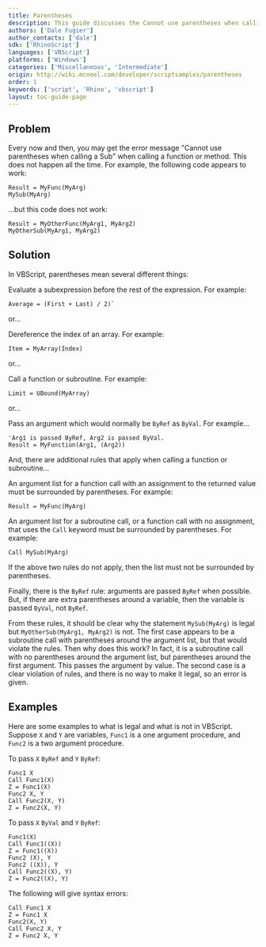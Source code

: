 ```yaml
---
title: Parentheses
description: This guide discusses the Cannot use parentheses when calling a Sub error that occurs in RhinoScript.
authors: ['Dale Fugier']
author_contacts: ['dale']
sdk: ['RhinoScript']
languages: ['VBScript']
platforms: ['Windows']
categories: ['Miscellaneous', 'Intermediate']
origin: http://wiki.mcneel.com/developer/scriptsamples/parentheses
order: 1
keywords: ['script', 'Rhino', 'vbscript']
layout: toc-guide-page
---
```


 
## Problem

Every now and then, you may get the error message "Cannot use parentheses when calling a Sub" when calling a function or method.  This does not happen all the time.  For example, the following code appears to work:

```vbnet
Result = MyFunc(MyArg)
MySub(MyArg)
```

...but this code does not work:

```vbnet
Result = MyOtherFunc(MyArg1, MyArg2)
MyOtherSub(MyArg1, MyArg2)
```

## Solution

In VBScript, parentheses mean several different things:

Evaluate a subexpression before the rest of the expression.  For example:

```vbnet
Average = (First + Last) / 2)`
```

or...

Dereference the index of an array.  For example:

```vbnet
Item = MyArray(Index)
```

or...

Call a function or subroutine.  For example:

```vbnet
Limit = UBound(MyArray)
```

or...

Pass an argument which would normally be `ByRef` as `ByVal`.  For example...

```vbnet
'Arg1 is passed ByRef, Arg2 is passed ByVal.
Result = MyFunction(Arg1, (Arg2))
```

And, there are additional rules that apply when calling a function or subroutine...

An argument list for a function call with an assignment to the returned value must be surrounded by parentheses.  For example:

```vbnet
Result = MyFunc(MyArg)
```

An argument list for a subroutine call, or a function call with no assignment, that uses the `Call` keyword must be surrounded by parentheses.  For example:

```vbnet
Call MySub(MyArg)
```

If the above two rules do not apply, then the list must not be surrounded by parentheses.

Finally, there is the `ByRef` rule: arguments are passed `ByRef` when possible.  But, if there are extra parentheses around a variable, then the variable is passed `ByVal`, not `ByRef`.

From these rules, it should be clear why the statement `MySub(MyArg)` is legal but `MyOtherSub(MyArg1, MyArg2)` is not. The first case appears to be a subroutine call with parentheses around the argument list, but that would violate the rules. Then why does this work?  In fact, it is a subroutine call with no parentheses around the argument list, but parentheses around the first argument.  This passes the argument by value. The second case is a clear violation of rules, and there is no way to make it legal, so an error is given.

## Examples

Here are some examples to what is legal and what is not in VBScript. Suppose `X` and `Y` are variables, `Func1` is a one argument procedure, and `Func2` is a two argument procedure.

To pass `X` `ByRef` and `Y` `ByRef`:

```vbnet
Func1 X
Call Func1(X)
Z = Func1(X)
Func2 X, Y
Call Func2(X, Y)
Z = Func2(X, Y)
```

To pass `X` `ByVal` and `Y` `ByRef`:

```vbnet
Func1(X)
Call Func1((X))
Z = Func1((X))
Func2 (X), Y
Func2 ((X)), Y
Call Func2((X), Y)
Z = Func2((X), Y)
```

The following will give syntax errors:

```vbnet
Call Func1 X
Z = Func1 X
Func2(X, Y)
Call Func2 X, Y
Z = Func2 X, Y
```
